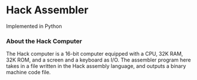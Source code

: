 # Hack Assembler

Implemented in Python

### About the Hack Computer

The Hack computer is a 16-bit computer equipped with a CPU, 32K RAM, 32K ROM, and a screen and a keyboard as I/O.
The assembler program here takes in a file written in the Hack assembly language, and outputs a binary machine code file.
